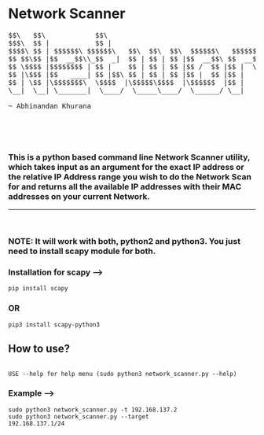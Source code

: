 # Network Scanner


<pre>
$$\   $$\            $$\                                       $$\              $$$$$$\                                                             
$$$\  $$ |           $$ |                                      $$ |            $$  __$$\                                                            
$$$$\ $$ | $$$$$$\ $$$$$$\   $$\  $$\  $$\  $$$$$$\   $$$$$$\  $$ |  $$\       $$ /  \__| $$$$$$$\ $$$$$$\  $$$$$$$\  $$$$$$$\   $$$$$$\   $$$$$$\  
$$ $$\$$ |$$  __$$\\_$$  _|  $$ | $$ | $$ |$$  __$$\ $$  __$$\ $$ | $$  |      \$$$$$$\  $$  _____|\____$$\ $$  __$$\ $$  __$$\ $$  __$$\ $$  __$$\ 
$$ \$$$$ |$$$$$$$$ | $$ |    $$ | $$ | $$ |$$ /  $$ |$$ |  \__|$$$$$$  /        \____$$\ $$ /      $$$$$$$ |$$ |  $$ |$$ |  $$ |$$$$$$$$ |$$ |  \__|
$$ |\$$$ |$$   ____| $$ |$$\ $$ | $$ | $$ |$$ |  $$ |$$ |      $$  _$$<        $$\   $$ |$$ |     $$  __$$ |$$ |  $$ |$$ |  $$ |$$   ____|$$ |      
$$ | \$$ |\$$$$$$$\  \$$$$  |\$$$$$\$$$$  |\$$$$$$  |$$ |      $$ | \$$\       \$$$$$$  |\$$$$$$$\\$$$$$$$ |$$ |  $$ |$$ |  $$ |\$$$$$$$\ $$ |      
\__|  \__| \_______|  \____/  \_____\____/  \______/ \__|      \__|  \__|       \______/  \_______|\_______|\__|  \__|\__|  \__| \_______|\__|      
                                                                                                                                                    
~ Abhinandan Khurana                                                                                                                                                    
                                                                                                                                                    

</pre>
<br>


### This is a python based command line Network Scanner utility, which takes input as an argument for the exact IP address or the relative IP Address range you wish to do the Network Scan for and returns all the available IP addresses with their MAC addresses on your current Network.


<hr><br>


### NOTE: It will work with both, python2 and python3. You just need to install scapy module for both.
### Installation for scapy -->
<code>pip install scapy</code>

### OR

<code>pip3 install scapy-python3</code>

## How to use?

<code>
USE --help for help menu (sudo python3 network_scanner.py --help)</code>



### Example -->

<code>sudo python3 network_scanner.py -t 192.168.137.2 </code><br>
<code>sudo python3 network_scanner.py --target 192.168.137.1/24</code>
